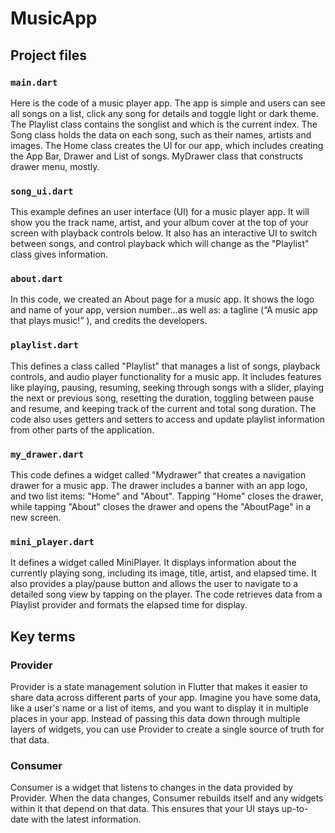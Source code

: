 # MusicApp
## Project files
### `main.dart` 
Here is the code of a music player app. The app is simple and users can see all songs on a list, click any song for details and toggle light or dark theme. The Playlist class contains the songlist and which is the current index. The Song class holds the data on each song, such as their names, artists and images. The Home class creates the UI for our app, which includes creating the App Bar, Drawer and List of songs. MyDrawer class that constructs drawer menu, mostly.

### `song_ui.dart` 
This example defines an user interface (UI) for a music player app. It will show you the track name, artist, and your album cover at the top of your screen with playback controls below. It also has an interactive UI to switch between songs, and control playback which will change as the "Playlist" class gives information.

### `about.dart` 
In this code, we created an About page for a music app. It shows the logo and name of your app, version number…as well as: a tagline (“A music app that plays music!” ), and credits the developers.

### `playlist.dart`
This defines a class called "Playlist" that manages a list of songs, playback controls, and audio player functionality for a music app. It includes features like playing, pausing, resuming, seeking through songs with a slider, playing the next or previous song, resetting the duration, toggling between pause and resume, and keeping track of the current and total song duration. The code also uses getters and setters to access and update playlist information from other parts of the application.

### `my_drawer.dart`
This code defines a widget called "Mydrawer" that creates a navigation drawer for a music app. The drawer includes a banner with an app logo, and two list items: "Home" and "About". Tapping "Home" closes the drawer, while tapping "About" closes the drawer and opens the "AboutPage" in a new screen.

### `mini_player.dart`
It defines a widget called MiniPlayer. It displays information about the currently playing song, including its image, title, artist, and elapsed time. It also provides a play/pause button and allows the user to navigate to a detailed song view by tapping on the player. The code retrieves data from a Playlist provider and formats the elapsed time for display.

## Key terms

### Provider
Provider is a state management solution in Flutter that makes it easier to share data across different parts of your app. Imagine you have some data, like a user's name or a list of items, and you want to display it in multiple places in your app. Instead of passing this data down through multiple layers of widgets, you can use Provider to create a single source of truth for that data.

### Consumer
Consumer is a widget that listens to changes in the data provided by Provider. When the data changes, Consumer rebuilds itself and any widgets within it that depend on that data. This ensures that your UI stays up-to-date with the latest information.


